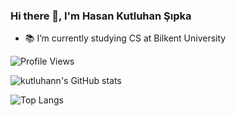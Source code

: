 ### Hi there 👋, I'm Hasan Kutluhan Şıpka
* 📚 I’m currently studying CS at Bilkent University

![Profile Views](https://komarev.com/ghpvc/?username=kutluhann&label=Profile%20views&color=0e75b6&style=flat)

![kutluhann's GitHub stats](https://github-readme-stats.vercel.app/api?username=kutluhann&include_all_commits=true&show_icons=true&theme=dark&border_radius=12&card_width=400)

![Top Langs](https://github-readme-stats.vercel.app/api/top-langs/?username=kutluhann&layout=compact&theme=dark&langs_count=8&border_radius=12&card_width=386)
